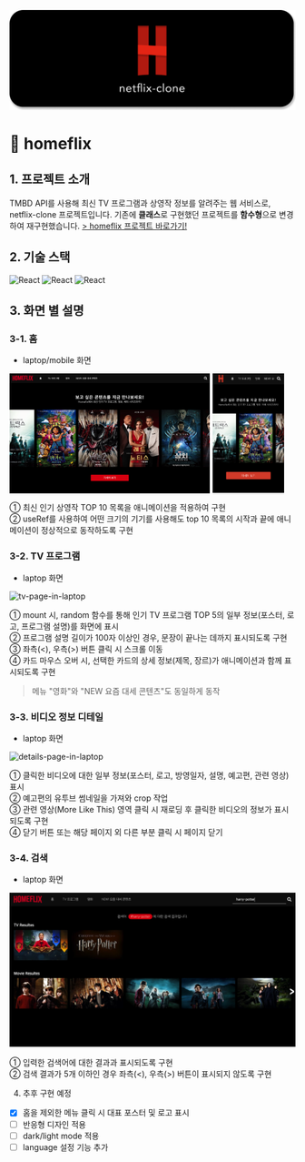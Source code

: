 ![homeflix-title](./assets/readme/homeflix-title.png)

# 🎥 **homeflix**

## 1. 프로젝트 소개

TMBD API를 사용해 최신 TV 프로그램과 상영작 정보를 알려주는 웹 서비스로, netflix-clone 프로젝트입니다. 기존에 **클래스**로 구현했던 프로젝트를 **함수형**으로 변경하여 재구현했습니다. [> homeflix 프로젝트 바로가기!](https://je0489.github.io/homeflix/)

## 2. 기술 스택

<img alt="React" src ="https://img.shields.io/badge/React-61DAFB.svg?&style=for-the-badge&logo=React&logoColor=black"/> <img alt="React" src ="https://img.shields.io/badge/styledComponents-DB7093.svg?&style=for-the-badge&logo=styled-components&logoColor=white"/> <img alt="React" src ="https://img.shields.io/badge/The Movie Database-191A1B.svg?&style=for-the-badge&logo=The Movie Database&logoColor=white"/>

## 3. 화면 별 설명

### 3-1. 홈

- laptop/mobile 화면
<div style="display:flex; align-items:start; margin: 0.5rem 0">
    <img src="./assets/readme/home_laptop-version.png" alt="home-page-in-laptop" width="70%">
    <img src="./assets/readme/home_mobile-version.jpg" alt="home-page-in-mobile" style="width:25%; margin-left: 0.3rem">
</div>

① 최신 인기 상영작 TOP 10 목록을 애니메이션을 적용하여 구현  
② useRef를 사용하여 어떤 크기의 기기를 사용해도 top 10 목록의 시작과 끝에 애니메이션이 정상적으로 동작하도록 구현

### 3-2. TV 프로그램

- laptop 화면

![tv-page-in-laptop](./assets/readme/tv_laptop-version.png)

① mount 시, random 함수를 통해 인기 TV 프로그램 TOP 5의 일부 정보(포스터, 로고, 프로그램 설명)를 화면에 표시  
② 프로그램 설명 길이가 100자 이상인 경우, 문장이 끝나는 데까지 표시되도록 구현  
③ 좌측(<), 우측(>) 버튼 클릭 시 스크롤 이동  
④ 카드 마우스 오버 시, 선택한 카드의 상세 정보(제목, 장르)가 애니메이션과 함께 표시되도록 구현

> 메뉴 "영화"와 "NEW 요즘 대세 콘텐츠"도 동일하게 동작

### 3-3. 비디오 정보 디테일

- laptop 화면

![details-page-in-laptop](./assets/readme/details_laptop-version.gif)

① 클릭한 비디오에 대한 일부 정보(포스터, 로고, 방영일자, 설명, 예고편, 관련 영상) 표시  
② 예고편의 유투브 썸네일을 가져와 crop 작업  
③ 관련 영상(More Like This) 영역 클릭 시 재로딩 후 클릭한 비디오의 정보가 표시되도록 구현  
④ 닫기 버튼 또는 해당 페이지 외 다른 부분 클릭 시 페이지 닫기

### 3-4. 검색

- laptop 화면

![search-page-in-laptop](./assets/readme/search_laptop-version.png)

① 입력한 검색어에 대한 결과과 표시되도록 구현  
② 검색 결과가 5개 이하인 경우 좌측(<), 우측(>) 버튼이 표시되지 않도록 구현

4.  추후 구현 예정

- [x] 홈을 제외한 메뉴 클릭 시 대표 포스터 및 로고 표시
- [ ] 반응형 디자인 적용
- [ ] dark/light mode 적용
- [ ] language 설정 기능 추가
